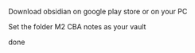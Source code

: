 Download obsidian on google play store or on your PC

Set the folder M2 CBA notes as your vault

done
